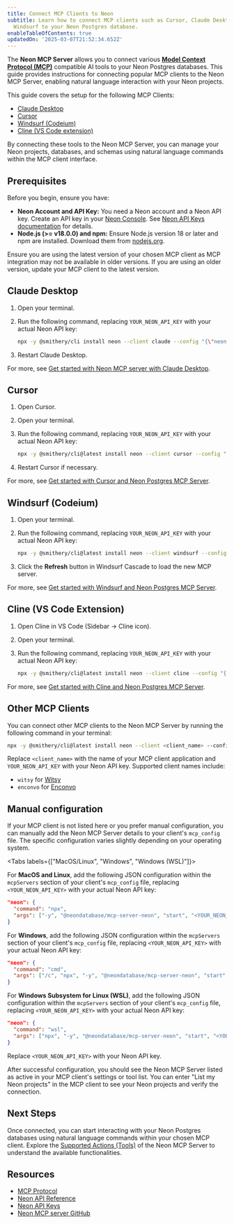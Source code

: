 ```yaml
---
title: Connect MCP Clients to Neon
subtitle: Learn how to connect MCP clients such as Cursor, Claude Desktop, Cline, and
  Windsurf to your Neon Postgres database.
enableTableOfContents: true
updatedOn: '2025-03-07T21:52:34.652Z'
---
```


The **Neon MCP Server** allows you to connect various [**Model Context Protocol (MCP)**](https://modelcontextprotocol.org) compatible AI tools to your Neon Postgres databases. This guide provides instructions for connecting popular MCP clients to the Neon MCP Server, enabling natural language interaction with your Neon projects.

This guide covers the setup for the following MCP Clients:

- [Claude Desktop](#claude-desktop)
- [Cursor](#cursor)
- [Windsurf (Codeium)](#windsurf-codeium)
- [Cline (VS Code extension)](#cline-vs-code-extension)

By connecting these tools to the Neon MCP Server, you can manage your Neon projects, databases, and schemas using natural language commands within the MCP client interface.

## Prerequisites

Before you begin, ensure you have:

- **Neon Account and API Key:** You need a Neon account and a Neon API key. Create an API key in your [Neon Console](https://console.neon.tech/app/settings/api-keys). See [Neon API Keys documentation](/docs/manage/api-keys#creating-api-keys) for details.
- **Node.js (>= v18.0.0) and npm:** Ensure Node.js version 18 or later and npm are installed. Download them from [nodejs.org](https://nodejs.org).

<Admonition type="note">
Ensure you are using the latest version of your chosen MCP client as MCP integration may not be available in older versions. If you are using an older version, update your MCP client to the latest version.
</Admonition>

## Claude Desktop

1.  Open your terminal.
2.  Run the following command, replacing `YOUR_NEON_API_KEY` with your actual Neon API key:

    ```bash
    npx -y @smithery/cli install neon --client claude --config "{\"neonApiKey\":\"YOUR_NEON_API_KEY\"}"
    ```

3.  Restart Claude Desktop.

For more, see [Get started with Neon MCP server with Claude Desktop](/guides/neon-mcp-server).

## Cursor

1. Open Cursor.
2. Open your terminal.
3. Run the following command, replacing `YOUR_NEON_API_KEY` with your actual Neon API key:

   ```bash
   npx -y @smithery/cli@latest install neon --client cursor --config "{\"neonApiKey\":\"YOUR_NEON_API_KEY\"}"
   ```

4. Restart Cursor if necessary.

For more, see [Get started with Cursor and Neon Postgres MCP Server](/guides/cursor-mcp-neon).

## Windsurf (Codeium)

1. Open your terminal.
2. Run the following command, replacing `YOUR_NEON_API_KEY` with your actual Neon API key:

   ```bash
   npx -y @smithery/cli@latest install neon --client windsurf --config "{\"neonApiKey\":\"YOUR_NEON_API_KEY\"}"
   ```

3. Click the **Refresh** button in Windsurf Cascade to load the new MCP server.

For more, see [Get started with Windsurf and Neon Postgres MCP Server](/guides/windsurf-mcp-neon).

## Cline (VS Code Extension)

1. Open Cline in VS Code (Sidebar -> Cline icon).
2. Open your terminal.
3. Run the following command, replacing `YOUR_NEON_API_KEY` with your actual Neon API key:

   ```bash
   npx -y @smithery/cli@latest install neon --client cline --config "{\"neonApiKey\":\"YOUR_NEON_API_KEY\"}"
   ```

For more, see [Get started with Cline and Neon Postgres MCP Server](/guides/cline-mcp-neon).

## Other MCP Clients

You can connect other MCP clients to the Neon MCP Server by running the following command in your terminal:

```bash
npx -y @smithery/cli@latest install neon --client <client_name> --config "{\"neonApiKey\":\"YOUR_NEON_API_KEY\"}"
```

Replace `<client_name>` with the name of your MCP client application and `YOUR_NEON_API_KEY` with your Neon API key. Supported client names include:

- `witsy` for [Witsy](https://witsyai.com/)
- `enconvo` for [Enconvo](https://www.enconvo.com/)

## Manual configuration

If your MCP client is not listed here or you prefer manual configuration, you can manually add the Neon MCP Server details to your client's `mcp_config` file. The specific configuration varies slightly depending on your operating system.

<Tabs labels={["MacOS/Linux", "Windows", "Windows (WSL)"]}>

<TabItem>

For **MacOS and Linux**, add the following JSON configuration within the `mcpServers` section of your client's `mcp_config` file, replacing `<YOUR_NEON_API_KEY>` with your actual Neon API key:

```json
"neon": {
  "command": "npx",
  "args": ["-y", "@neondatabase/mcp-server-neon", "start", "<YOUR_NEON_API_KEY>"]
}
```

</TabItem>

<TabItem>

For **Windows**, add the following JSON configuration within the `mcpServers` section of your client's `mcp_config` file, replacing `<YOUR_NEON_API_KEY>` with your actual Neon API key:

```json
"neon": {
  "command": "cmd",
  "args": ["/c", "npx", "-y", "@neondatabase/mcp-server-neon", "start", "<YOUR_NEON_API_KEY>"]
}
```

</TabItem>

<TabItem>

For **Windows Subsystem for Linux (WSL)**, add the following JSON configuration within the `mcpServers` section of your client's `mcp_config` file, replacing `<YOUR_NEON_API_KEY>` with your actual Neon API key:

```json
"neon": {
  "command": "wsl",
  "args": ["npx", "-y", "@neondatabase/mcp-server-neon", "start", "<YOUR_NEON_API_KEY>"]
}
```

</TabItem>

</Tabs>

Replace `<YOUR_NEON_API_KEY>` with your Neon API key.

<Admonition type="note">
After successful configuration, you should see the Neon MCP Server listed as active in your MCP client's settings or tool list. You can enter "List my Neon projects" in the MCP client to see your Neon projects and verify the connection.
</Admonition>

## Next Steps

Once connected, you can start interacting with your Neon Postgres databases using natural language commands within your chosen MCP client. Explore the [Supported Actions (Tools)](/docs/ai/neon-mcp-server#supported-actions-tools) of the Neon MCP Server to understand the available functionalities.

## Resources

- [MCP Protocol](https://modelcontextprotocol.org)
- [Neon API Reference](https://api-docs.neon.tech/reference/getting-started-with-neon-api)
- [Neon API Keys](/docs/manage/api-keys#creating-api-keys)
- [Neon MCP server GitHub](https://github.com/neondatabase/mcp-server-neon)

<NeedHelp/>

